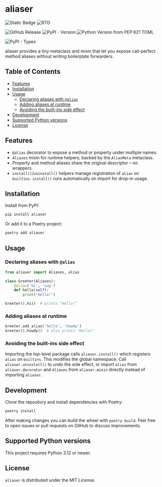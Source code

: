 # aliaser
![Static Badge](https://img.shields.io/badge/Inspyre-Softworks-blue?style=for-the-badge&logo=poetry)
![RTD](https://app.readthedocs.org/projects/aliaser/badge/?version=latest&style=for-the-badge)

![GitHub Release](https://img.shields.io/github/v/release/tayjaybabee/aliaser?include_prereleases&cacheSeconds=10&style=for-the-badge)
![PyPI - Version](https://img.shields.io/pypi/v/aliaser?style=for-the-badge)
![Python Version from PEP 621 TOML](https://img.shields.io/python/required-version-toml?tomlFilePath=https%3A%2F%2Fraw.githubusercontent.com%2Ftayjaybabee%2Faliaser%2Frefs%2Fheads%2Fmaster%2Fpyproject.toml&style=for-the-badge)

![PyPI - Types](https://img.shields.io/pypi/types/aliaser?style=for-the-badge)



aliaser provides a tiny metaclass and mixin that let you expose call-perfect
method aliases without writing boilerplate forwarders.

## Table of Contents

- [Features](#features)
- [Installation](#installation)
- [Usage](#usage)
  - [Declaring aliases with `@alias`](#declaring-aliases-with-alias)
  - [Adding aliases at runtime](#adding-aliases-at-runtime)
  - [Avoiding the built-ins side effect](#avoiding-the-built-ins-side-effect)
- [Development](#development)
- [Supported Python versions](#supported-python-versions)
- [License](#license)

## Features

- `@alias` decorator to expose a method or property under multiple names.
- `Aliases` mixin for runtime helpers, backed by the `AliasMeta` metaclass.
- Property and method aliases share the original descriptor – no wrappers.
- `install()`/`uninstall()` helpers manage registration of `alias` on
  `builtins`. `install()` runs automatically on import for drop-in usage.

## Installation

Install from PyPI:

```bash
pip install aliaser
```

Or add it to a Poetry project:

```bash
poetry add aliaser
```

## Usage

### Declaring aliases with `@alias`

```python
from aliaser import Aliases, alias

class Greeter(Aliases):
    @alias('hi', 'sup')
    def hello(self):
        print("Hello!")

Greeter().hi()  # prints "Hello!"
```

### Adding aliases at runtime

```python
Greeter.add_alias('hello', 'howdy')
Greeter().howdy()  # also prints "Hello!"
```

### Avoiding the built-ins side effect

Importing the top-level package calls `aliaser.install()` which registers
`alias` on `builtins`. This modifies the global namespace. Call
`aliaser.uninstall()` to undo the side effect, or import `alias` from
`aliaser.decorator` and `Aliases` from `aliaser.mixin` directly instead of
importing `aliaser`.

## Development

Clone the repository and install dependencies with Poetry:

```bash
poetry install
```

After making changes you can build the wheel with `poetry build`. Feel free to
open issues or pull requests on GitHub to discuss improvements.

## Supported Python versions

This project requires Python 3.12 or newer.

## License

`aliaser` is distributed under the MIT License.
